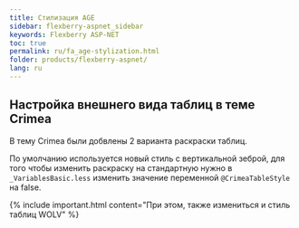 ```yaml
---
title: Стилизация AGE
sidebar: flexberry-aspnet_sidebar
keywords: Flexberry ASP-NET
toc: true
permalink: ru/fa_age-stylization.html
folder: products/flexberry-aspnet/
lang: ru
---
```



## Настройка внешнего вида таблиц в теме Crimea
В тему Crimea были добвлены 2 варианта раскраски таблиц.

По умолчанию используется новый стиль с вертикальной зеброй, для того чтобы изменить раскраску на стандартную нужно в `_VariablesBasic.less` изменить значение переменной `@CrimeaTableStyle` на false.

{% include important.html content="При этом, также измениться и стиль таблиц WOLV" %}
